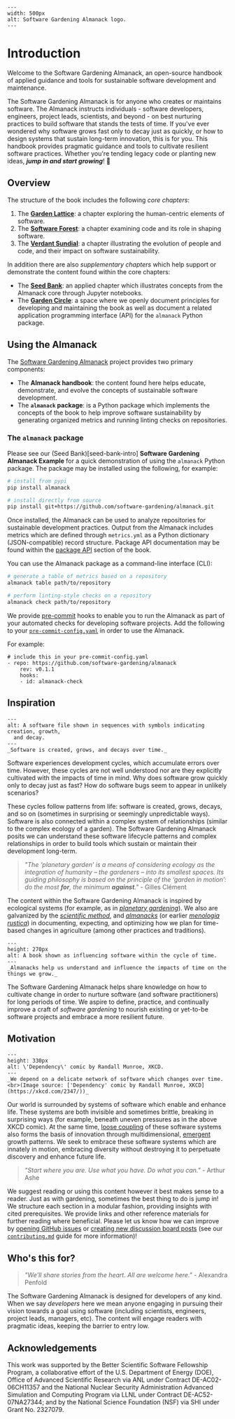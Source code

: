 ```{figure} assets/software-gardening-almanack-logo.png
---
width: 500px
alt: Software Gardening Almanack logo.
---
```

# Introduction

Welcome to the Software Gardening Almanack, an open-source handbook of applied guidance and tools for sustainable software development and maintenance.

The Software Gardening Almanack is for anyone who creates or maintains software.
The Almanack instructs individuals - software developers, engineers, project leads, scientists, and beyond - on best nurturing practices to build software that stands the tests of time.
If you've ever wondered why software grows fast only to decay just as quickly, or how to design systems that sustain long-term innovation, this is for you.
This handbook provides pragmatic guidance and tools to cultivate resilient software practices.
Whether you're tending legacy code or planting new ideas, ___jump in and start growing___! 🌱

## Overview

The structure of the book includes the following _core chapters_:

1. The [__Garden Lattice__](garden-lattice-intro): a chapter exploring the human-centric elements of software.
1. The [__Software Forest__](software-forest-intro): a chapter examining code and its role in shaping software.
1. The [__Verdant Sundial__](verdant-sundial-intro): a chapter illustrating the evolution of people and code, and their impact on software sustainability.

In addition there are also _supplementary chapters_ which help support or demonstrate the content found within the core chapters:

- The [__Seed Bank__](seed-bank-intro): an applied chapter which illustrates concepts from the Almanack core through Jupyter notebooks.
- The [__Garden Circle__](garden-circle-intro): a space where we openly document principles for developing and maintaining the book as well as document a related application programming interface (API) for the `almanack` Python package.

## Using the Almanack

The [Software Gardening Almanack](https://github.com/software-gardening/almanack) project provides two primary components:

- The __Almanack handbook__: the content found here helps educate, demonstrate, and evolve the concepts of sustainable software development.
- The __`almanack` package__: is a Python package which implements the concepts of the book to help improve software sustainability by generating organized metrics and running linting checks on repositories.

### The `almanack` package

Please see our (Seed Bank)[seed-bank-intro] __Software Gardening Almanack Example__ for a quick demonstration of using the `almanack` Python package.
The package may be installed using the following, for example:

```bash
# install from pypi
pip install almanack

# install directly from source
pip install git+https://github.com/software-gardening/almanack.git
```

Once installed, the Almanack can be used to analyze repositories for sustainable development practices.
Output from the Almanack includes metrics which are defined through `metrics.yml` as a Python dictionary (JSON-compatible) record structure.
Package API documentation may be found within the [package API](package-api) section of the book.

You can use the Almanack package as a command-line interface (CLI):

```bash
# generate a table of metrics based on a repository
almanack table path/to/repository

# perform linting-style checks on a repository
almanack check path/to/repository
```

We provide [pre-commit](https://pre-commit.com/) hooks to enable you to run the Almanack as part of your automated checks for developing software projects.
Add the following to your [`pre-commit-config.yaml`](https://pre-commit.com/#2-add-a-pre-commit-configuration) in order to use the Almanack.

For example:

```text
# include this in your pre-commit-config.yaml
- repo: https://github.com/software-gardening/almanack
    rev: v0.1.1
    hooks:
    - id: almanack-check
```

## Inspiration

```{figure} assets/software-lifecycle.png
---
alt: A software file shown in sequences with symbols indicating creation, growth,
  and decay.
---
_Software is created, grows, and decays over time._
```

Software experiences development cycles, which accumulate errors over time.
However, these cycles are not well understood nor are they explicitly cultivated with the impacts of time in mind.
Why does software grow quickly only to decay just as fast?
How do software bugs seem to appear in unlikely scenarios?

These cycles follow patterns from life: software is created, grows, decays, and so on (sometimes in surprising or seemingly unpredictable ways).
Software is also connected within a complex system of relationships (similar to the complex ecology of a garden).
The Software Gardening Almanack posits we can understand these software lifecycle patterns and complex relationships in order to build tools which sustain or maintain their development long-term.

> _"The ‘planetary garden’ is a means of considering ecology as the integration of humanity – the gardeners – into its smallest spaces._
> _Its guiding philosophy is based on the principle of the ‘garden in motion’: do the most __for__, the minimum __against__."_
> \- Gilles Clément

The content within the Software Gardening Almanack is inspired by ecological systems (for example, as in [_planetary gardening_](https://www.architectural-review.com/essays/in-practice/in-practice-gilles-clement-on-the-planetary-garden)).
We also are galvanized by the [_scientific method_](https://en.wikipedia.org/wiki/Scientific_method), and [_almanacks_](https://en.wikipedia.org/wiki/Almanack) (or earlier [_menologia rustica_](https://en.wikipedia.org/wiki/Menologia_rustica)) in documenting, expecting, and optimizing how we plan for time-based changes in agriculture (among other practices and traditions).

```{figure} assets/almanack-influencing-software.png
---
height: 270px
alt: A book shown as influencing software within the cycle of time.
---
_Almanacks help us understand and influence the impacts of time on the things we grow._
```

The Software Gardening Almanack helps share knowledge on how to cultivate change in order to nurture software (and software practitioners) for long periods of time.
We aspire to define, practice, and continually improve a craft of _software gardening_ to nourish existing or yet-to-be software projects and embrace a more resilient future.

## Motivation

```{figure} assets/xkcd_dependency.png
---
height: 330px
alt: \'Dependency\' comic by Randall Munroe, XKCD.
---
_We depend on a delicate network of software which changes over time.<br>(Image source: ['Dependency' comic by Randall Munroe, XKCD](https://xkcd.com/2347/))_
```

Our world is surrounded by systems of software which enable and enhance life.
These systems are both invisible and sometimes brittle, breaking in surprising ways (for example, beneath uneven pressures as in the above XKCD comic).
At the same time, [loose coupling](https://en.wikipedia.org/wiki/Loose_coupling) of these software systems also forms the basis of innovation through multidimensional, [emergent](https://en.wikipedia.org/wiki/Emergence) growth patterns.
We seek to embrace these software systems which are innately in motion, embracing diversity without destroying it to perpetuate discovery and enhance future life.

> _"Start where you are. Use what you have. Do what you can."_
> \- Arthur Ashe

We suggest reading or using this content however it best makes sense to a reader.
Just as with gardening, sometimes the best thing to do is jump in!
We structure each section in a modular fashion, providing insights with cited prerequisites.
We provide links and other reference materials for further reading where beneficial.
Please let us know how we can improve by [opening GitHub issues](https://github.com/software-gardening/almanack/issues) or [creating new discussion board posts](https://github.com/orgs/software-gardening/discussions) (see our [`contributing.md`](garden-circle/contributing.md) guide for more information)!

## Who's this for?

> _"We'll share stories from the heart. All are welcome here."_
> \- Alexandra Penfold

The Software Gardening Almanack is designed for developers of any kind.
When we say _developers_ here we mean anyone engaging in pursuing their vision towards a goal using software (including scientists, engineers, project leads, managers, etc).
The content will engage readers with pragmatic ideas, keeping the barrier to entry low.

## Acknowledgements

This work was supported by the Better Scientific Software Fellowship Program, a collaborative effort of the U.S. Department of Energy (DOE), Office of Advanced Scientific Research via ANL under Contract DE-AC02-06CH11357 and the National Nuclear Security Administration Advanced Simulation and Computing Program via LLNL under Contract DE-AC52-07NA27344; and by the National Science Foundation (NSF) via SHI under Grant No. 2327079.
